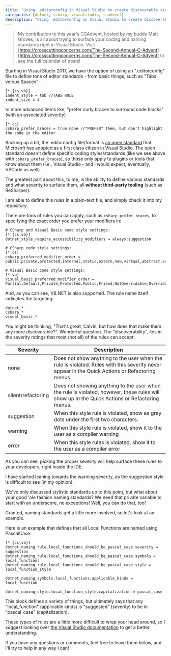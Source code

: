 ```yaml
---
title: "Using .editorconfig in Visual Studio to create discoverable standards"
categories: [dotnet, csharp, visualstudio, csadvent]
description: "Using .editorconfig in Visual Studio to create discoverable standards"
---
```


> My contribution to this year's CSAdvent, hosted by my buddy Matt Groves, is all about trying to surface your coding and naming standards right in Visual Studio.  Visit [https://crosscuttingconcerns.com/The-Second-Annual-C-Advent](https://crosscuttingconcerns.com/The-Second-Annual-C-Advent) to see the full calendar of posts!

Starting in Visual Studio 2017, we have the option of using an ".editorconfig" file to define tons of editor standards - from basic things, such as "Tabs versus Spaces":

```
[*.{cs,vb}]
indent_style = tab //TABS RULE
indent_size = 4
```
to more advanced items like, "prefer curly braces to surround code blocks" (with an associated severity)
```
[*.cs]
csharp_prefer_braces = true:none //"PREFER" them, but don't highlight the code in the editor
```

Backing up a bit, the .editorconfig file/format is [an open standard](https://editorconfig.org/) that Microsoft has adopted as a first class citizen in Visual Studio.  The open standard doesn't define specific coding styles/standards (like we see above with `csharp_prefer_braces`), so those only apply to plugins or tools that know about them (i.e., Visual Studio - and I would expect, eventually, VSCode as well)

The greatest part about this, to me, is the ability to define various standards and what severity to surface them, all __without third-party tooling__ (such as ReSharper).

I am able to define this rules in a plain-text file, and simply check it into my repository.

There are tons of rules you can apply, such as `csharp_prefer_braces`, to specifying the exact order you prefer your modifiers in:

```
# CSharp and Visual Basic code style settings:
[*.{cs,vb}]
dotnet_style_require_accessibility_modifiers = always:suggestion

# CSharp code style settings:
[*.cs]
csharp_preferred_modifier_order = public,private,protected,internal,static,extern,new,virtual,abstract,sealed,override,readonly,unsafe,volatile,async:suggestion

# Visual Basic code style settings:
[*.vb]
visual_basic_preferred_modifier_order = Partial,Default,Private,Protected,Public,Friend,NotOverridable,Overridable,MustOverride,Overloads,Overrides,MustInherit,NotInheritable,Static,Shared,Shadows,ReadOnly,WriteOnly,Dim,Const,WithEvents,Widening,Narrowing,Custom,Async:suggestion
```
And, as you can see, VB.NET is also supported.  The rule name itself indicates the targeting:
```
dotnet_*
csharp_*
visual_basic_*
```

You might be thinking, "That's great, Calvin, but how does that make them any more discoverable?".  Wonderful question.  The "discoverability", lies in the severity ratings that most (not all) of the rules can accept:


| Severity | Description |
|----------|-------------|
|none|Does not show anything to the user when the rule is violated.  Rules with this severity never appear in the Quick Actions or Refactoring menus.|
|silent/refactoring|Does not showing anything to the user when the rule is violated, however, these rules will show up in the Quick Actions or Refactoring menus.|
|suggestion|When this style rule is violated, show as gray dots under the first two characters.|
|warning|When this style rule is violated, show it to the user as a compiler warning|
|error|When this style rules is violated, show it to the user as a compiler error|

As you can see, picking the proper severity will help surface these rules to your developers, right inside the IDE.

I have started leaning towards the warning severity, as the suggestion style is difficult to see (in my opinion).

We've only discussed stylistic standards up to this point, but what about your good 'ole fashion naming standards?  We need that private variable to start with an underscore, no exceptions!  Well, you can do that, too!

Granted, naming standards get a little more involved, so let's look at an example.

Here is an example that defines that all Local Functions are named using PascalCase:

```
[*.{cs,vb}]
dotnet_naming_rule.local_functions_should_be_pascal_case.severity = suggestion
dotnet_naming_rule.local_functions_should_be_pascal_case.symbols = local_functions
dotnet_naming_rule.local_functions_should_be_pascal_case.style = local_function_style

dotnet_naming_symbols.local_functions.applicable_kinds = local_function

dotnet_naming_style.local_function_style.capitalization = pascal_case
```

This block defines a variety of things, but ultimately says that any "local_function" (applicable kinds) is "suggested" (severity) to be in "pascal_case" (capitalization).  

These types of rules are a little more difficult to wrap your head around, so I suggest looking over [the Visual Studio documentation](https://docs.microsoft.com/en-us/visualstudio/ide/editorconfig-naming-conventions?view=vs-2017) to get a better understanding.

If you have any questions or comments, feel free to leave them below, and I'll try to help in any way I can!
